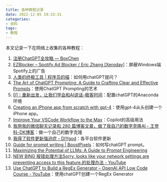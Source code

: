 ```yaml
---
title: 各种教程记录
date: 2022-12-05 19:33:31
categories:
- 资料
tags:
- 教程
---
```

本文记录一下在网络上收集的各种教程：
<!--more-->

1. [注册ChatGPT全攻略 — BoxChen](https://mirror.xyz/boxchen.eth/9O9CSqyKDj4BKUIil7NC1Sa1LJM-3hsPqaeW_QjfFBc)
2. [EZBlocker – Spotify Ad Blocker / Eric Zhang [Xeroday]](https://www.ericzhang.me/projects/spotify-ad-blocker-ezblocker/)：屏蔽Windows端Spotify上的广告
3. [人类的终极工具 | 程序员的喵](https://catcoding.me/p/chatgpt-tools/)：如何用chatGPT提问？
4. [The Art of ChatGPT Prompting: A Guide to Crafting Clear and Effective Prompts](https://app.gumroad.com/d/52391c67754c7f5c7814004307bc660a)：使用ChatGPT Prompting的艺术
5. [01｜重新出发，让我们学会和AI说话-极客时间](https://time.geekbang.org/column/article/641742)：配置chatGPT的Anaconda环境
6. [Creating an iPhone app from scratch with gpt-4](https://www.youtube.com/watch?v=S3tqNPLnX6A&ab_channel=MortenJust)：使用gpt-4从头创建一个iPhone app。
7. [Improve Your VSCode Workflow to the Max](https://www.builder.io/blog/vscode-tips)：Copilot的高级用法
8. [我用我的微信聊天记录和 280 篇博客文章，做了我自己的数字克隆AI - 王登科-DK博客](https://greatdk.com/1908.html)：做一个自己的数字克隆
9. [我得了软件更新强迫症 - DIYgod](https://diygod.me/software-update)：各平台软件更新
10. [Guide for prompt writing | BoostPixels](https://boostpixels.com/guide)：如何写chatGPT prompt。
11. [Maximizing the Potential of LLMs: A Guide to Prompt Engineering](https://www.ruxu.dev/articles/ai/maximizing-the-potential-of-llms/)
12. [NEW BING 报错处理方法Sorry, looks like your network settings are preventing access to this feature.的处理办法 - YouTube](https://www.youtube.com/watch?v=mc6XrQy63D0&ab_channel=IT%E6%96%B0%E6%89%8B%E6%9D%91)
13. [Use ChatGPT to Build a RegEx Generator – OpenAI API Low Code Course - YouTube](https://www.youtube.com/watch?v=D6Xj_W4leu8&ab_channel=freeCodeCamp.org)：使用chatGPT创建一个RegEx Generator







